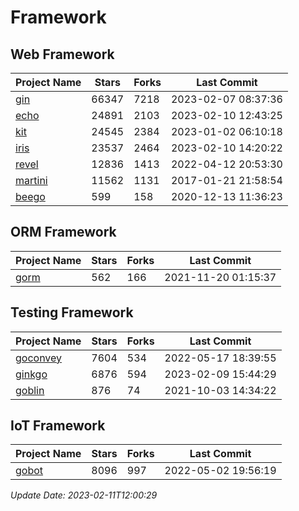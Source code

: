 # Framework

## Web Framework
| Project Name | Stars | Forks | Last Commit |
| ------------ | ----- | ----- | ----------- |
| [gin](https://github.com/gin-gonic/gin) | 66347 | 7218 | 2023-02-07 08:37:36 |
| [echo](https://github.com/labstack/echo) | 24891 | 2103 | 2023-02-10 12:43:25 |
| [kit](https://github.com/go-kit/kit) | 24545 | 2384 | 2023-01-02 06:10:18 |
| [iris](https://github.com/kataras/iris) | 23537 | 2464 | 2023-02-10 14:20:22 |
| [revel](https://github.com/revel/revel) | 12836 | 1413 | 2022-04-12 20:53:30 |
| [martini](https://github.com/go-martini/martini) | 11562 | 1131 | 2017-01-21 21:58:54 |
| [beego](https://github.com/astaxie/beego) | 599 | 158 | 2020-12-13 11:36:23 |

## ORM Framework
| Project Name | Stars | Forks | Last Commit |
| ------------ | ----- | ----- | ----------- |
| [gorm](https://github.com/jinzhu/gorm) | 562 | 166 | 2021-11-20 01:15:37 |

## Testing Framework
| Project Name | Stars | Forks | Last Commit |
| ------------ | ----- | ----- | ----------- |
| [goconvey](https://github.com/smartystreets/goconvey) | 7604 | 534 | 2022-05-17 18:39:55 |
| [ginkgo](https://github.com/onsi/ginkgo) | 6876 | 594 | 2023-02-09 15:44:29 |
| [goblin](https://github.com/franela/goblin) | 876 | 74 | 2021-10-03 14:34:22 |

## IoT Framework
| Project Name | Stars | Forks | Last Commit |
| ------------ | ----- | ----- | ----------- |
| [gobot](https://github.com/hybridgroup/gobot) | 8096 | 997 | 2022-05-02 19:56:19 |

*Update Date: 2023-02-11T12:00:29*